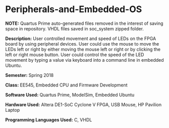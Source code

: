 # Peripherals-and-Embedded-OS

**NOTE:** Quartus Prime auto-generated files removed in the interest of saving space in repository. VHDL files saved in soc_system zipped folder. 

**Description:** User controlled movement and speed of LEDs on the FPGA board by using peripheral devices. User could use the mouse to move the LEDs left or right by either moving the mouse left or right or by clicking the left or right mouse button. User could control the speed of the LED movement by typing a value via keyboard into a command line in embedded Ubuntu. 

**Semester:** Spring 2018

**Class:** EE545, Embedded CPU and Firmware Development

**Software Used:** Quartus Prime, ModelSim, Embedded Ubuntu

**Hardware Used:** Altera DE1-SoC Cyclone V FPGA, USB Mouse, HP Pavilion Laptop

**Programming Languages Used:** C, VHDL
